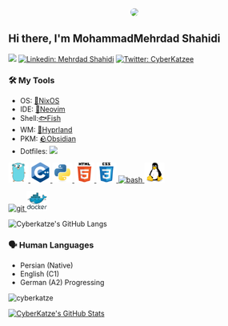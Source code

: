 <div align="center" >
<img src="img/ck.gif" width="150" style="border-radius:50%;">
</div>

## Hi there, I'm MohammadMehrdad Shahidi 
[![](https://dcbadge.vercel.app/api/shield/997729132127457400)](https://discordapp.com/users/997729132127457400)
[![Linkedin: Mehrdad Shahidi](https://img.shields.io/badge/Mehrdad%20Shahidi-0077B5?style=for-the-badge&logo=linkedin&logoColor=white)](https://www.linkedin.com/in/mehrdad-shahidi/)
[![Twitter: CyberKatzee](https://img.shields.io/badge/cyberkatzee-1DA1F2?style=for-the-badge&logo=twitter&logoColor=white)](https://twitter.com/cyberkatzee)

### 🛠️ My Tools
- OS: [🐧NixOS](https://nixos.org/)
- IDE: [💜Neovim](https://neovim.io/)
- Shell:[🐟Fish](https://fishshell.com/)
- WM: [🌴Hyprland](https://hyprland.org/)
- PKM: [🪨Obsidian](https://obsidian.md/)
- Dotfiles:  [![](https://img.shields.io/badge/Dotfiles-0D1117?logo=github&logoColor=white)](https://github.com/cyberkatze/dotfiles)

<p align="left">
<a href="https://golang.org" target="_blank" rel="noreferrer"> <img src="https://raw.githubusercontent.com/devicons/devicon/master/icons/go/go-original.svg" alt="go" width="40" height="40"/> </a>
<a href="https://www.w3schools.com/cpp/" target="_blank" rel="noreferrer"> <img src="https://raw.githubusercontent.com/devicons/devicon/master/icons/cplusplus/cplusplus-original.svg" alt="cplusplus" width="40" height="40"/> </a>
<a href="https://www.python.org" target="_blank" rel="noreferrer"> <img src="https://raw.githubusercontent.com/devicons/devicon/master/icons/python/python-original.svg" alt="python" width="40" height="40"/> </a>
<a href="https://www.w3.org//" target="_blank" rel="noreferrer"> <img src="https://raw.githubusercontent.com/devicons/devicon/master/icons/html5/html5-original-wordmark.svg" alt="html5" width="40" height="40"/> </a>
<a href="https://www.w3schools.com//" target="_blank" rel="noreferrer"> <img src="https://raw.githubusercontent.com/devicons/devicon/master/icons/css3/css3-original-wordmark.svg" alt="css3" width="40" height="40"/> </a>
<a href="https://www.gnu.org/software/bash/" target="_blank" rel="noreferrer"> <img src="https://www.vectorlogo.zone/logos/gnu_bash/gnu_bash-icon.svg" alt="bash" width="40" height="40"/> </a>
<a href="https://www.linux.org/" target="_blank" rel="noreferrer"> <img src="https://raw.githubusercontent.com/devicons/devicon/master/icons/linux/linux-original.svg" alt="linux" width="40" height="40"/> </a>
 </p>
<a href="https://git-scm.com/" target="_blank" rel="noreferrer"> <img src="https://www.vectorlogo.zone/logos/git-scm/git-scm-icon.svg" alt="git" width="40" height="40"/> </a>
<a href="https://www.docker.com/" target="_blank" rel="noreferrer"> <img src="https://raw.githubusercontent.com/devicons/devicon/master/icons/docker/docker-original-wordmark.svg" alt="docker" width="40" height="40"/> </a>


![Cyberkatze's GitHub Langs](https://github-readme-stats.vercel.app/api/top-langs/?username=cyberkatze&hide=javascript,jupyter%20notebook&langs_count=8&layout=compact&theme=radical)
### 🗣️ Human Languages
- Persian (Native)
- English (C1)
- German (A2) Progressing
<p align="left"> <img src="https://komarev.com/ghpvc/?username=cyberkatze&label=Profile%20views&color=0e75b6&style=flat" alt="cyberkatze" /> </p>



[![CyberKatze's GitHub Stats](https://github-readme-stats.vercel.app/api?username=CyberKatze&hide=issues&count_private=true&show_icons=true&theme=radical)](https://github.com/vermakhushboo/github-readme-stats)
